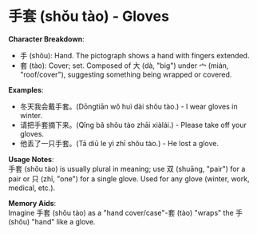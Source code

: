 # **手套 (shǒu tào) - Gloves**

**Character Breakdown**:  
- 手 (shǒu): Hand. The pictograph shows a hand with fingers extended.  
- 套 (tào): Cover; set. Composed of 大 (dà, "big") under 宀 (mián, "roof/cover"), suggesting something being wrapped or covered.

**Examples**:  
- 冬天我会戴手套。(Dōngtiān wǒ huì dài shǒu tào.) - I wear gloves in winter.  
- 请把手套摘下来。(Qǐng bǎ shǒu tào zhāi xiàlái.) - Please take off your gloves.  
- 他丢了一只手套。(Tā diū le yì zhī shǒu tào.) - He lost a glove.

**Usage Notes**:  
手套 (shǒu tào) is usually plural in meaning; use 双 (shuāng, "pair") for a pair or 只 (zhī, "one") for a single glove. Used for any glove (winter, work, medical, etc.).

**Memory Aids**:  
Imagine 手套 (shǒu tào) as a "hand cover/case"-套 (tào) "wraps" the 手 (shǒu) "hand" like a glove.